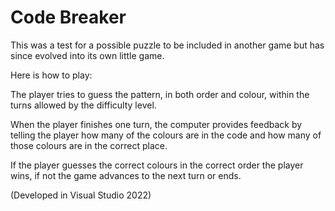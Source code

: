 # Code Breaker
This was a test for a possible puzzle to be included in another game but has since evolved into its own little game.

Here is how to play:

The player tries to guess the pattern, in both order and colour, within the turns allowed by the difficulty level.

When the player finishes one turn, the computer provides feedback by telling the player how many of the colours are in the code and how many of those colours are in the correct place.

If the player guesses the correct colours in the correct order the player wins, if not the game advances to the next turn or ends.

(Developed in Visual Studio 2022)
